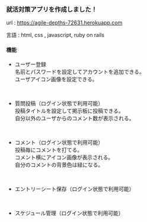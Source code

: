 ### 就活対策アプリを作成しました！

url : https://agile-depths-72631.herokuapp.com <br>

言語 : html, css , javascript, ruby on rails

#### 機能

+ ユーザー登録<br>
名前とパスワードを設定してアカウントを追加できる。<br>
ユーザアイコン画像を設定できる。<br>
<br>

+ 質問投稿（ログイン状態で利用可能）<br>
投稿タイトルを設定して掲示板に投稿できる。<br>
自分以外のユーザからのコメント数が表示される。
<br>

+ コメント（ログイン状態で利用可能）<br>
投稿毎にコメントを打てる。<br>
コメント横にアイコン画像が表示される。<br>
自分のコメントの背景色は緑になる。
<br>

+ エントリーシート保存（ログイン状態で利用可能）<br>
<br>

+ スケジュール管理（ログイン状態で利用可能）<br>
<br>

